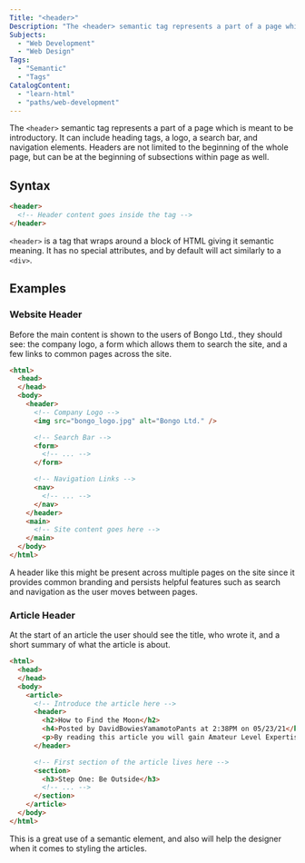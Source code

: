 ```yaml
---
Title: "<header>"
Description: "The <header> semantic tag represents a part of a page which is meant to be introductory. It can include heading tags, a logo, a search bar, and navigation elements. Headers are not limited to the beginning of the whole page, but can be at the beginning of subsections within page as well."
Subjects:
  - "Web Development"
  - "Web Design"
Tags:
  - "Semantic"
  - "Tags"
CatalogContent:
  - "learn-html"
  - "paths/web-development"
---
```


 

The `<header>` semantic tag represents a part of a page which is meant to be introductory. It can include heading tags, a logo, a search bar, and navigation elements. Headers are not limited to the beginning of the whole page, but can be at the beginning of subsections within page as well.

## Syntax

```html
<header>
  <!-- Header content goes inside the tag -->
</header>
``` 

`<header>` is a tag that wraps around a block of HTML giving it semantic meaning. It has no special attributes, and by default will act similarly to a `<div>`.

## Examples

### Website Header

Before the main content is shown to the users of Bongo Ltd., they should see: the company logo, a form which allows them to search the site, and a few links to common pages across the site.

```html
<html>
  <head>
  </head>
  <body>
    <header>
      <!-- Company Logo -->
      <img src="bongo_logo.jpg" alt="Bongo Ltd." />

      <!-- Search Bar -->
      <form>
        <!-- ... -->
      </form>

      <!-- Navigation Links -->
      <nav>
        <!-- ... -->
      </nav>
    </header>
    <main>
      <!-- Site content goes here -->
    </main>
  </body>
</html>
```

A header like this might be present across multiple pages on the site since it provides common branding and persists helpful features such as search and navigation as the user moves between pages.

### Article Header

At the start of an article the user should see the title, who wrote it, and a short summary of what the article is about.

```html
<html>
  <head>
  </head>
  <body>
    <article>
      <!-- Introduce the article here -->
      <header>
        <h2>How to Find the Moon</h2>
        <h4>Posted by DavidBowiesYamamotoPants at 2:38PM on 05/23/21</h4>
        <p>By reading this article you will gain Amateur Level Expertise in locating the moon in the night sky.</p>
      </header>

      <!-- First section of the article lives here -->
      <section>
        <h3>Step One: Be Outside</h3>
        <!-- ... -->
      </section>
    </article>
  </body>
</html>
```

This is a great use of a semantic element, and also will help the designer when it comes to styling the articles.
